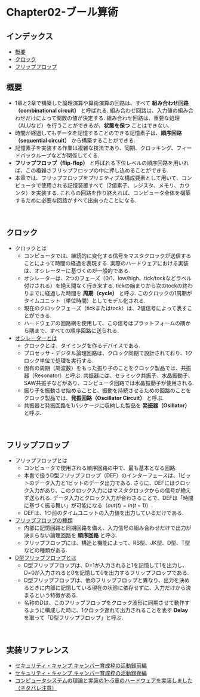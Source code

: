 # Chapter02-ブール算術

## インデックス
* [概要](#overview)
* [クロック](#clock)
* [フリップフロップ](#flip-flop)

<a id="overview"></a>

## 概要
* 1章と2章で構築した論理演算や算術演算の回路は、すべて **組み合わせ回路（combinational circuit）** と呼ばれる. 組み合わせ回路は、入力値の組み合わせだけによって関数の値が決定する. 組み合わせ回路は、重要な処理（ALUなど）を行うことができるが、**状態を保つ** ことはできない.
* 時間が経過してもデータを記憶することのできる記憶素子は、**順序回路（sequential circuit）** から構築することができる.
* 記憶素子を実装する作業は複雑な技法であり、同期、クロッキング、フィードバックループなどが関係してくる.
* **フリップフロップ（flip-flop）** と呼ばれる下位レベルの順序回路を用いれば、この複雑さフリップフロップの中に押し込めることができる.
* 本章では、フリップフロップをプリミティブな構成要素として用いて、コンピュータで使用される記憶装置すべて（2値素子、レジスタ、メモリ、カウンタ）を実装する. これらの回路を作り終えれば、コンピュータ全体を構築するために必要な回路がすべて出揃ったことになる.
<br />

<a id="clock"></a>

## クロック
* クロックとは
	* コンピュータでは、継続的に変化する信号をマスタクロックが送信することによって時間の経過を表現する. 実際のハードウェアにおける実装は、オシレーターに基づくのが一般的である.
	* オシレーターは、2つのフェーズ（0/1、low/high、tick/tockなどラベル付けされる）を絶え間なく行き来する. tickの始まりから次のtockの終わりまでに経過した時間を **周期（cycle）** と呼ぶ. このクロックの1周期がタイムユニット（単位時間）としてモデル化される.
	* 現在のクロックフェーズ（tickまたはtock）は、2値信号によって表すことができる.
	* ハードウェアの回路網を使用して、この信号はプラットフォームの隅から隅まで、すべての順序回路に送られる.
* [オシレーターとは](https://www.marubun.co.jp/technicalsquare/8950/)
	* クロックとは、タイミングを作るデバイスである.
	* プロセッサ・デジタル論理回路は、クロック同期で設計されており、1クロック単位で処理を実行する.
	* 固有の周期（周波数）をもった振り子のことをクロック製品では、共振器（Resonator）と呼ぶ. 共振器には、セラミック共振子、水晶振動子、SAW共振子などがあり、コンピュータ回路では水晶振動子が使用される.
	* 振り子を振動させ始めることと、振動を持続させるための回路のことをクロック製品では、**発振回路（Oscillator Circuit）** と呼ぶ.
	* 共振器と発振回路を1パッケージに収納した製品を **発振器（Osillator）** と呼ぶ.
<br />

<a id="flip-flop"></a>

## フリップフロップ
* フリップフロップとは
	* コンピュータで使用される順序回路の中で、最も基本となる回路.
	* 本書で扱うD型フリップフロップ（DEF）のインターフェースは、1ビットのデータ入力と1ビットのデータ出力である. さらに、DEFにはクロック入力があり、このクロック入力にはマスタクロックからの信号が絶えず送られる. データ入力とクロック入力が合わさることで、DEFは「時間に基づく振る舞い」が可能になる（$out(t) = in(t-1)$）.
	* DEFは、1つ前のタイムユニットの入力値を出力しているだけである.
* [フリップフロップの種類](https://engineer-education.com/sequential-circuit_flip-flop/#:~:text=%E3%83%95%E3%83%AA%E3%83%83%E3%83%97%E3%83%95%E3%83%AD%E3%83%83%E3%83%97%E3%81%AF%E3%80%81%E6%A7%8B%E9%80%A0%E3%81%A8,%E3%81%AA%E3%81%A9%E3%81%AE%E7%A8%AE%E9%A1%9E%E3%81%8C%E3%81%82%E3%82%8A%E3%81%BE%E3%81%99%E3%80%82)
	* 内部に記憶回路と同期回路を備え、入力信号の組み合わせだけで出力が決まらない論理回路を **順序回路** と呼ぶ.
	* フリップフロップには、構造と機能によって、RS型、JK型、D型、T型などの種類がある.
* [D型フリップフロップとは](https://engineer-education.com/sequential-circuit_flip-flop/#:~:text=%E3%83%95%E3%83%AA%E3%83%83%E3%83%97%E3%83%95%E3%83%AD%E3%83%83%E3%83%97%E3%81%AF%E3%80%81%E6%A7%8B%E9%80%A0%E3%81%A8,%E3%81%AA%E3%81%A9%E3%81%AE%E7%A8%AE%E9%A1%9E%E3%81%8C%E3%81%82%E3%82%8A%E3%81%BE%E3%81%99%E3%80%82)
	* D型フリップフロップは、D=1が入力されると1を記憶して1を出力し、D=0が入力されると0を記憶して0を出力するフリップフロップである.
	* D型フリップフロップは、他のフリップフロップと異なり、出力を決めるときに内部に記憶している現在の状態に依存せずに、入力だけから決まるという特徴がある.
	* 名称のDは、このフリップフロップをクロック波形に同期させて動作するように構成した時に、1クロック遅れて出力されることを表す **Delay** を取って「D型フリップフロップ」と呼ぶ.
<br />

<a id="reference"></a>

## 実装リファレンス
* [セキュリティ・キャンプ キャンパー育成枠の活動録前編](https://genkai-io.hatenablog.jp/entry/2018/12/05/102520)
* [セキュリティ・キャンプ キャンパー育成枠の活動録後編](https://genkai-io.hatenablog.jp/entry/2018/12/06/190000)
* [コンピュータシステムの理論と実装の1〜5章のハードウェアを実装しました（ネタバレ注意）](https://nihemak.hatenablog.com/entry/2019/04/28/150541#Not)
